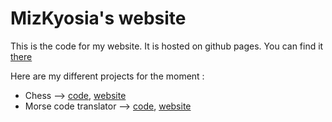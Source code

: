 # MizKyosia's website

This is the code for my website. It is hosted on github pages. You can find it [there](https://mizkyosia.github.io/web/)

Here are my different projects for the moment :

- Chess --> [code](https://github.com/mizkyosia/mizkyosia.github.io/tree/main/Chess), [website](https://mizkyosia.github.io/Chess/)
- Morse code translator --> [code](https://github.com/mizkyosia/mizkyosia.github.io/tree/main/morse), [website](https://mizkyosia.github.io/morse)
